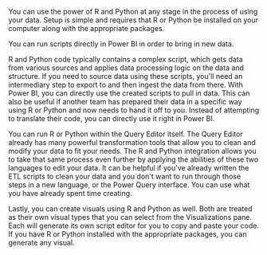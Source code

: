 You can use the power of R and Python at any stage in the process of using your data. Setup is simple and requires that R or Python be installed on your computer along with the appropriate packages.

You can run scripts directly in Power BI in order to bring in new data.

R and Python code typically contains a complex script, which gets data from various sources and applies data processing logic on the data and structure. If you need to source data using these scripts, you'll need an intermediary step to export to and then ingest the data from there. With Power BI, you can directly use the created scripts to pull in data. This can also be useful if another team has prepared their data in a specific way using R or Python and now needs to hand it off to you. Instead of attempting to translate their code, you can directly use it right in Power BI. 

You can run R or Python within the Query Editor itself. The Query Editor already has many powerful transformation tools that allow you to clean and modify your data to fit your needs. The R and Python integration allows you to take that same process even further by applying the abilities of these two languages to edit your data. It can be helpful if you've already written the ETL scripts to clean your data and you don't want to run through those steps in a new language, or the Power Query interface. You can use what you have already spent time creating.

Lastly, you can create visuals using R and Python as well. Both are treated as their own visual types that you can select from the Visualizations pane. Each will generate its own script editor for you to copy and paste your code. If you have R or Python installed with the appropriate packages, you can generate any visual.